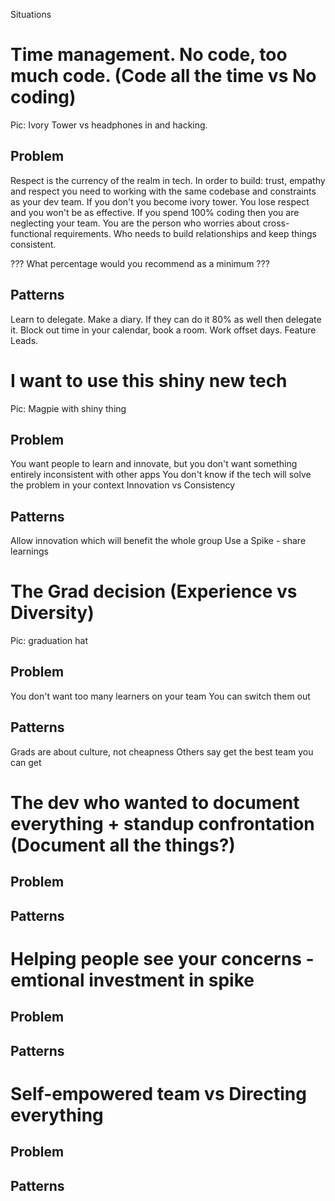 Situations

# Time management. No code, too much code. (Code all the time vs No coding)

Pic: Ivory Tower vs headphones in and hacking.

## Problem

Respect is the currency of the realm in tech. In order to build: trust, empathy and respect you need to working with the same codebase and constraints as your dev team.
If you don't you become ivory tower. You lose respect and you won't be as effective.
If you spend 100% coding then you are neglecting your team. You are the person who worries about cross-functional requirements. Who needs to build relationships and keep things consistent.

??? What percentage would you recommend as a minimum ???

## Patterns

Learn to delegate. Make a diary. If they can do it 80% as well then delegate it.
Block out time in your calendar, book a room. Work offset days.
Feature Leads.






# I want to use this shiny new tech

Pic: Magpie with shiny thing

## Problem

You want people to learn and innovate, but you don't want something entirely inconsistent with other apps
You don't know if the tech will solve the problem in your context
Innovation vs Consistency

## Patterns

Allow innovation which will benefit the whole group
Use a Spike - share learnings






# The Grad decision (Experience vs Diversity)

Pic: graduation hat

## Problem

You don't want too many learners on your team
You can switch them out

## Patterns

Grads are about culture, not cheapness
Others say get the best team you can get



# The dev who wanted to document everything + standup confrontation (Document all the things?) 

## Problem

## Patterns





# Helping people see your concerns - emtional investment in spike

## Problem

## Patterns






# Self-empowered team vs Directing everything


## Problem

## Patterns



